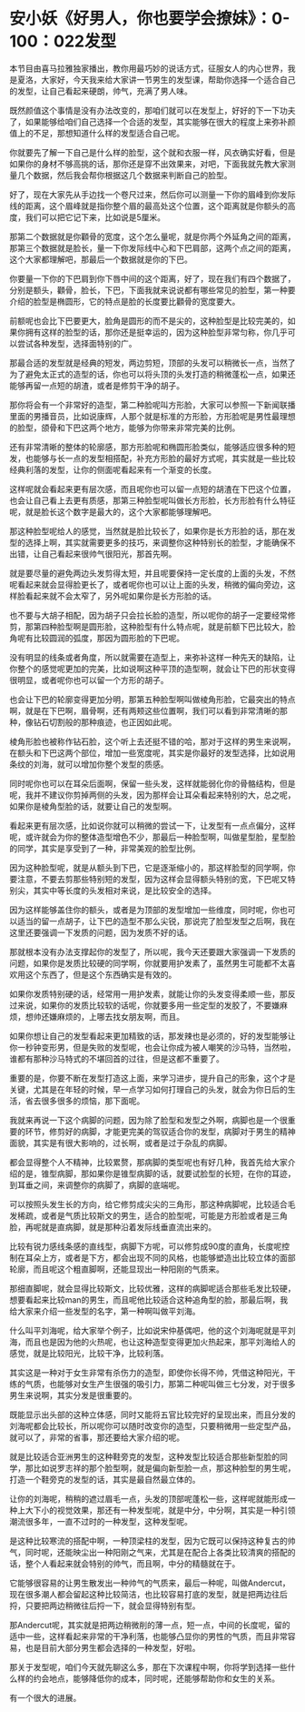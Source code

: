 # 安小妖《好男人，你也要学会撩妹》：0-100：022发型

本节目由喜马拉雅独家播出，教你用最巧妙的说话方式，征服女人的内心世界，我是夏洛，大家好，今天我来给大家讲一节男生的发型课，帮助你选择一个适合自己的发型，让自己看起来硬朗，帅气，充满了男人味。

既然颜值这个事情是没有办法改变的，那咱们就可以在发型上，好好的下一下功夫了，如果能够给咱们自己选择一个合适的发型，其实能够在很大的程度上来弥补颜值上的不足，那想知道什么样的发型适合自己呢。

你就要先了解一下自己是什么样的脸型，这个就和衣服一样，风衣确实好看，但是如果你的身材不够高挑的话，那你还是穿不出效果来，对吧，下面我就先教大家测量几个数据，然后我会帮你根据这几个数据来判断自己的脸型。

好了，现在大家先从手边找一个卷尺过来，然后你可以测量一下你的眉峰到你发际线的距离，这个眉峰就是指你整个眉的最高处这个位置，这个距离就是你额头的高度，我们可以把它记下来，比如说是5厘米。

那第二个数据就是你顴骨的宽度，这个怎么量呢，就是你两个外延角之间的距离，那第三个数据就是脸长，量一下你发际线中心和下巴肩部，这两个点之间的距离，这个大家都理解吧，那最后一个数据就是你的下巴。

你要量一下你的下巴肩到你下唇中间的这个距离，好了，现在我们有四个数据了，分别是额头，顴骨，脸长，下巴，下面我就来说说都有哪些常见的脸型，第一种要介绍的脸型是椭圆形，它的特点是脸的长度要比顴骨的宽度要大。

前额呢也会比下巴要更大，脸角是圆形的而不是尖的，这种脸型是比较完美的，如果你拥有这样的脸型的话，那你还是挺幸运的，因为这种脸型非常匀称，你几乎可以尝试各种发型，选择面特别的广。

那最合适的发型就是经典的短发，两边剪短，顶部的头发可以稍微长一点，当然了为了避免太正式的造型的话，你也可以将头顶的头发打造的稍微蓬松一点，如果还能够再留一点短的胡渣，或者是修剪干净的胡子。

那你将会有一个非常好的造型，第二种脸呢叫方形脸，大家可以参照一下新闻联播里面的男播音员，比如说康辉，人那个就是标准的方形脸，方形脸呢是男性最理想的脸型，颌骨和下巴这两个地方，能够为你带来非常完美的比例。

还有非常清晰的整体的轮廓感，那方形脸呢和椭圆形脸类似，能够适应很多种的短发，也能够与长一点的发型相搭配，补充方形脸的最好方式呢，其实就是一些比较经典利落的发型，让你的侧面呢看起来有一个渐变的长度。

这样呢就会看起来更有层次感，而且呢你也可以留一点短的胡渣在下巴这个位置，也会让自己看上去更有质感，那第三种脸型呢叫做长方形脸，长方形脸有什么特征呢，就是脸长这个数字是最大的，这个大家都能够理解吧。

那这种脸型呢给人的感觉，当然就是脸比较长了，如果你是长方形脸的话，那在发型的选择上啊，其实就需要更多的技巧，来调整你这种特别长的脸型，才能确保不出错，让自己看起来很帅气很阳光，那首先啊。

就是要尽量的避免两边头发剪得太短，并且呢要保持一定长度的上面的头发，不然呢看起来就会显得脸更长了，或者呢你也可以让上面的头发，稍微的偏向旁边，这样脸看起来就不会太窄了，另外呢如果你是长方形脸的话。

也不要与大胡子相配，因为胡子只会拉长脸的造型，所以呢你的胡子一定要经常修剪，那第四种脸型啊是圆形脸，这种脸型有什么特点呢，就是前额下巴比较大，脸角呢有比较圆润的弧度，那因为圆形脸的下巴呢。

没有明显的线条或者角度，所以就需要在造型上，来弥补这样一种先天的缺陷，让你整个的感觉呢更加的完美，比如说啊这种平顶的造型啊，就会让下巴的形状变得很明显，或者呢你也可以留一个方形的胡子。

也会让下巴的轮廓变得更加分明，那第五种脸型啊叫做棱角形脸，它最突出的特点啊，就是在下巴啊，眉骨啊，还有两颊这些位置啊，我们可以看到非常清晰的那种，像钻石切割般的那种痕迹，也正因如此呢。

棱角形脸也被称作钻石脸，这个听上去还挺不错的哈，那对于这样的男生来说啊，在额头和下巴这两个部位，增加一些宽度呢，其实是你最好的发型选择，比如说用条纹的刘海，就可以增加你整个发型的质感。

同时呢你也可以在耳朵后面啊，保留一些头发，这样就能弱化你的骨骼结构，但是呢，我并不建议你剪掉两侧的头发，因为那样会让耳朵看起来特别的大，总之呢，如果你是棱角型脸的话，就要让自己的发型啊。

看起来更有层次感，比如说你就可以稍微的尝试一下，让发型有一点点偏分，这样呢，或许就会为你的整体造型增色不少，那最后一种脸型啊，叫做星型脸，星型脸的同学，其实是享受到了一种，非常美观的脸型比例。

因为这种脸型呢，就是从额头到下巴，它是逐渐缩小的，那这样脸型的同学啊，你要注意，不要去剪那些特别短的发型，因为这样会显得额头特别的宽，下巴呢又特别尖，其实中等长度的头发相对来说，是比较安全的选择。

因为这样能够盖住你的额头，或者是为顶部的发型增加一些维度，同时呢，你也可以适当的留一点胡子，让下巴的造型不那么尖锐，那说完了脸型发型之后啊，我在这里还要强调一下发质的问题，因为发质不好的话。

那就根本没有办法支撑起你的发型了，所以呢，我今天还要跟大家强调一下发质的问题，如果你是发质比较硬的同学啊，你就要用护发素了，虽然男生可能都不太喜欢用这个东西了，但是这个东西确实是有效的。

如果你发质特别硬的话，经常用一用护发素，就能让你的头发变得柔顺一些，那反过来说，如果你的发质比较软的话呢，你就要多用一些定型的发胶了，不要嫌麻烦，想帅还嫌麻烦的，上哪去找女朋友啊，而且。

如果你想让自己的发型看起来更加精致的话，那发辣也是必须的，好的发型能够让你一秒钟变形男，但是失败的发型呢，也会让你成为被人嘲笑的沙马特，当然啦，谁都有那种沙马特式的不堪回首的过往，但是这都不重要了。

重要的是，你要不断在发型打造这上面，来学习进步，提升自己的形象，这个才是关键，尤其是在年轻的时候，早一点学习如何打理自己的头发，就会为你日后的生活，省去很多很多的烦恼，那下面呢。

我就来再说一下这个病脚的问题，因为除了脸型和发型之外啊，病脚也是一个很重要的环节，修剪好的病脚，才能更完美的驾驭适合你的发型，病脚对于男生的精神面貌，其实是有很大影响的，过长啊，或者是过于杂乱的病脚。

都会显得整个人不精神，比较累赘，那病脚的类型呢也有好几种，我首先给大家介绍的是，锥型病脚，那如果你是锥型病脚的话，就要试脸型的长短，在你的耳迹，到耳垂之间，来调整你的病脚了，病脚的底端呢。

可以按照头发生长的方向，给它修剪成尖尖的三角形，那这种病脚呢，比较适合毛发稀疏，或者是气质比较斯文的男生，适合的脸型呢，可能是方形脸或者是三角脸，再呢就是直病脚，就是那种沿着发际线垂直流出来的。

比较有锐力感线条感的直线型，病脚下方呢，可以修剪成90度的直角，长度呢控制在耳朵上方，或者是下方，都会出现不同的风格，也能够塑造出比较立体的面部轮廓，而且呢这个粗直脚啊，还能显现出一种阳刚的气质来。

那细直脚呢，就会显得比较斯文，比较优雅，这样的病脚呢适合那些毛发比较硬，想要看起来比较man的男生，而且呢他比较适合这种追角型的脸，那最后啊，我给大家来介绍一些发型的名字，第一种啊叫做平刘海。

什么叫平刘海呢，给大家举个例子，比如说宋仲基偶吧，他的这个刘海呢就是平刘海，而且也是因为他的火热呢，也让这种造型变得更加火热起来，那平刘海给人的感觉，就是比较阳光，比较干净，比较利落。

其实这是一种对于女生非常有杀伤力的造型，即使你长得不帅，凭借这种阳光，干练的气质，也能够对女生产生很强的吸引力，那第二种呢叫做三七分发，对于很多男生来说啊，其实分发是很重要的。

既能显示出头部的这种立体感，同时又能将五官比较完好的呈现出来，而且分发的刘海呢都会比较长，所以呢你可以随时改变你的造型，只要稍微用一些定型产品，就可以了，非常的省事，那还要给大家介绍的呢。

就是比较适合亚洲男生的这种鞋旁克的发型，这种发型比较适合那些新型脸的同学，那比如说罗志祥的那个脸型啊，就是偏向新型脸一点，那这种脸型的男生呢，打造一个鞋旁克的发型的话，其实是最自然最立体的。

让你的刘海呢，稍稍的遮过眉毛一点，头发的顶部呢蓬松一些，这样呢就能形成一种上大下小的视觉效果，那还有一种发型呢，就是中分，中分啊，其实是一种引领潮流很多年，一直不过时的一种发型，这种发型呢。

是这种比较寒流的搭配中啊，一种顶梁柱的发型，因为它既可以保持这种复古的帅气，同时呢，还能映尘出一种阳刚之气来，尤其是在配合上各类比较清爽的搭配的话，整个人看起来就会特别的帅气，而且啊，中分的精髓就在于。

它能够很容易的让男生散发出一种帅气的气质来，最后一种呢，叫做Andercut，现在很多潮人都会留起这种比较简洁，也比较容易打底的发型，就是把两边往后捋，只要把两边稍微往后捋一下，就会显得特别有型。

那Andercut呢，其实就是把两边稍微削的薄一点，短一点，中间的长度呢，留的适中一些，这样看起来非常的干净利落，也能够凸显你的男性的气质，而且非常容易，也是目前大部分男生都会选择的一种发型，好啦。

那关于发型呢，咱们今天就先聊这么多，那在下次课程中啊，你将学到选择一些什么样的约会地点，能够降低你的成本，同时呢，还能够帮助你和女生的关系。

有一个很大的进展。